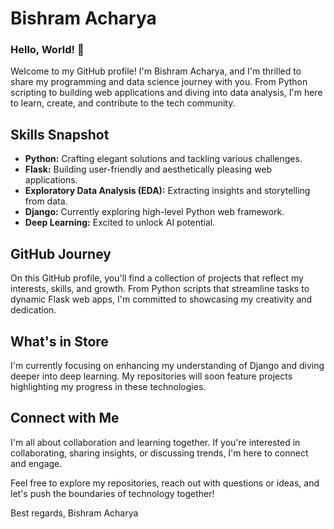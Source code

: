 # Bishram Acharya

### Hello, World! 👋

Welcome to my GitHub profile! I'm Bishram Acharya, and I'm thrilled to share my programming and data science journey with you. From Python scripting to building web applications and diving into data analysis, I'm here to learn, create, and contribute to the tech community.

## Skills Snapshot

- **Python:** Crafting elegant solutions and tackling various challenges.
- **Flask:** Building user-friendly and aesthetically pleasing web applications.
- **Exploratory Data Analysis (EDA):** Extracting insights and storytelling from data.
- **Django:** Currently exploring high-level Python web framework.
- **Deep Learning:** Excited to unlock AI potential.

## GitHub Journey

On this GitHub profile, you'll find a collection of projects that reflect my interests, skills, and growth. From Python scripts that streamline tasks to dynamic Flask web apps, I'm committed to showcasing my creativity and dedication.

## What's in Store

I'm currently focusing on enhancing my understanding of Django and diving deeper into deep learning. My repositories will soon feature projects highlighting my progress in these technologies.

## Connect with Me

I'm all about collaboration and learning together. If you're interested in collaborating, sharing insights, or discussing trends, I'm here to connect and engage.

Feel free to explore my repositories, reach out with questions or ideas, and let's push the boundaries of technology together!

Best regards,
Bishram Acharya

